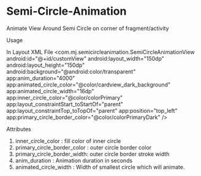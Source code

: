 # Semi-Circle-Animation
Animate View Around Semi Circle on corner of fragment/activity

Usage

In Layout XML File
  <com.mj.semicircleanimation.SemiCircleAnimationView
        android:id="@+id/customView"
        android:layout_width="150dp"
        android:layout_height="150dp"
        android:background="@android:color/transparent"
        app:anim_duration="4000"
        app:animated_circle_color="@color/cardview_dark_background"
        app:animated_circle_width="16dp"
        app:inner_circle_color="@color/colorPrimary"
        app:layout_constraintStart_toStartOf="parent"
        app:layout_constraintTop_toTopOf="parent"
        app:position="top_left"
        app:primary_circle_border_color="@color/colorPrimaryDark" />

Attributes
1. inner_circle_color : fill color of inner circle
2. primary_circle_border_color : outer circle border color
3. primary_circle_border_width: outer circle border stroke width
4. anim_duration : Animation duration in seconds
5. animated_circle_width : Width of smallest circle which will animate.






